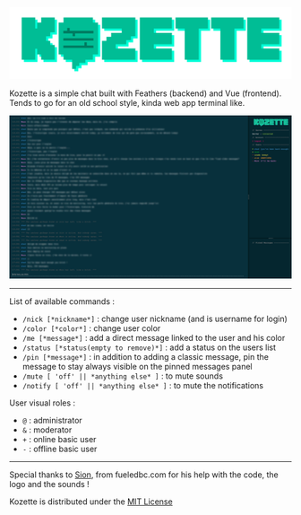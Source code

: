 ![logo kozette](kozette-client/static/img/logo/kozette_large_transparent.png)



Kozette is a simple chat built with Feathers (backend) and Vue (frontend). Tends to go for an old school style, kinda web app terminal like.

![interface kozette](kozette-client/static/kozette_interface.jpg)

---

List of available commands :

- `/nick [*nickname*]` : change user nickname (and is username for login)
- `/color [*color*]` : change user color
- `/me [*message*]` : add a direct message linked to the user and his color
- `/status [*status(empty to remove)*]` : add a status on the users list
- `/pin [*message*]` : in addition to adding a classic message, pin the message to stay always visible on the pinned messages panel
- `/mute [ 'off' || *anything else* ]` : to mute sounds
- `/notify [ 'off' || *anything else* ]` : to mute the notifications

User visual roles :

- `@` : administrator
- `&` : moderator
- `+` : online basic user
- `-` : offline basic user

---
Special thanks to [Sion](https://github.com/fueledbycoffee), from fueledbc.com for his help with the code, the logo and the sounds !

Kozette is distributed under the [MIT License](http://opensource.org/licenses/MIT)

